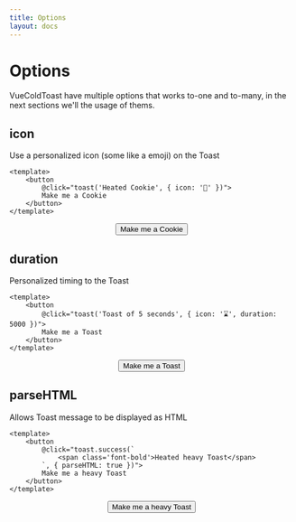 ```yaml
---
title: Options
layout: docs
---
```

<script setup>
    import { useToaster } from 'vue-cold-toast'
    import 'vue-cold-toast/dist/vue-cold-toast.css'
    import Button from '../components/Button.vue'
    const { toast } = useToaster()
</script>

<Toaster />

# Options
VueColdToast have multiple options that works to-one and to-many, in the next sections we'll the usage of thems.

## icon
Use a personalized icon (some like a emoji) on the Toast

```vue
<template>
    <button
        @click="toast('Heated Cookie', { icon: '🍪' })">
        Make me a Cookie
    </button>
</template>
```

<div align="center">
    <Button
        variant="secondary"
        @click="toast('Heated Cookie', { icon: '🍪' })">
        Make me a Cookie
    </Button>
</div>

## duration
Personalized timing to the Toast

```vue
<template>
    <button
        @click="toast('Toast of 5 seconds', { icon: '⌛', duration: 5000 })">
        Make me a Toast
    </button>
</template>
```
<div align="center">
    <Button
        variant="secondary"
        @click="toast('Toast of 5 seconds', { icon: '⌛', duration: 5000 })">
        Make me a Toast
    </Button>
</div>

## parseHTML
Allows Toast message to be displayed as HTML

```vue
<template>
    <button
        @click="toast.success(`
            <span class='font-bold'>Heated heavy Toast</span>
        `, { parseHTML: true })">
        Make me a heavy Toast
    </button>
</template>
```
<div align="center">
    <Button
        variant="secondary"
        @click="toast.success(`
        <span class='font-bold'>Heated heavy Toast</span>
        `, { parseHTML: true })">
        Make me a heavy Toast
    </Button>
</div>